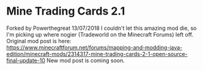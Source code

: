 # Mine Trading Cards 2.1
Forked by Powerthegreat 13/07/2018
I couldn't let this amazing mod die, so I'm picking up where nogier (Tradeworld on the Minecraft Forums) left off.
Original mod post is here: https://www.minecraftforum.net/forums/mapping-and-modding-java-edition/minecraft-mods/2314317-mine-trading-cards-2-1-open-source-final-update-10
New mod post is coming soon.
